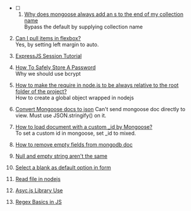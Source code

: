 - [ ] 1. [Why does mongoose always add an s to the end of my collection name](http://stackoverflow.com/questions/10547118/why-does-mongoose-always-add-an-s-to-the-end-of-my-collection-name)  
Bypass the default by supplying collection name

2. [Can I pull items in flexbox?](http://stackoverflow.com/questions/32306854/can-i-pull-items-in-flexbox)  
Yes, by setting left margin to auto.

3. [ExpressJS Session Tutorial](http://expressjs-book.com/index.html%3Fp=128.html)  

4. [How To Safely Store A Password](https://codahale.com/how-to-safely-store-a-password/)  
Why we should use bcrypt

5. [How to make the require in node.js to be always relative to the root folder of the project?](http://stackoverflow.com/questions/10860244/how-to-make-the-require-in-node-js-to-be-always-relative-to-the-root-folder-of-t)  
How to create a global object wrapped in nodejs

6. [Convert Mongoose docs to json](http://stackoverflow.com/questions/9952649/convert-mongoose-docs-to-json)
Can't send mongoose doc directly to view. Must use JSON.stringify() on it.

7. [How to load document with a custom _id by Mongoose?](http://stackoverflow.com/questions/20895255/how-to-load-document-with-a-custom-id-by-mongoose)  
To set a custom id in mongoose, set _id to mixed.

8. [How to remove empty fields from mongodb doc](http://stackoverflow.com/questions/18606323/mongodb-empty-string-value-vs-null-value)

9. [Null and empty string aren't the same](http://stackoverflow.com/questions/16620354/difference-between-null-and-empty-string)

10. [Select a blank as default option in form](http://stackoverflow.com/questions/8605516/default-select-option-as-blank)

11. [Read file in nodejs](https://docs.nodejitsu.com/articles/file-system/how-to-read-files-in-nodejs)

12. [Asyc.js Library Use](http://www.sebastianseilund.com/nodejs-async-in-practice)

13. [Regex Basics in JS](https://developer.mozilla.org/en/docs/Web/JavaScript/Guide/Regular_Expressions)
